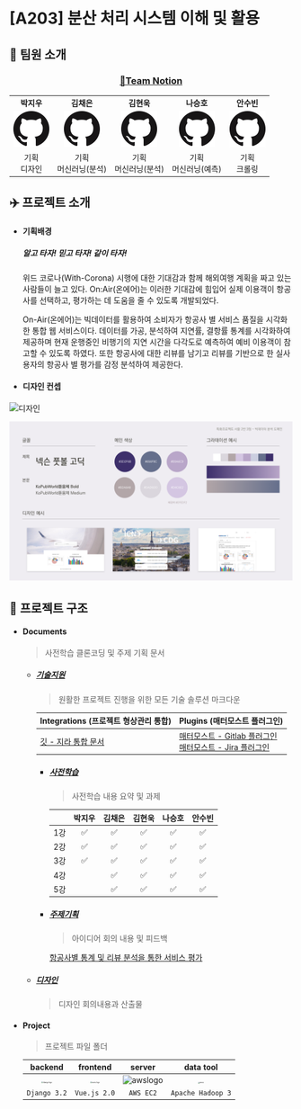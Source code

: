 # [A203] 분산 처리 시스템 이해 및 활용

## 👥 팀원 소개

### <center>[💫Team Notion](https://jiu-park.notion.site/8d8a98436ed448d38bc4381f707df3b5)</center>



|                                                              |                                                              |                                                              |                                                              |                                                              |
| :----------------------------------------------------------: | :----------------------------------------------------------: | :----------------------------------------------------------: | :----------------------------------------------------------: | :----------------------------------------------------------: |
|                          **박지우**                          |                          **김채은**                          |                          **김현욱**                          |                          **나승호**                          |                          **안수빈**                          |
| [![Github](./Document/IMG/GitHub-Mark-64px.png)](https://github.com/nu1997) | [![Github](./Document/IMG/GitHub-Mark-64px.png)](https://github.com/chenni0531) | [![Github](./Document/IMG/GitHub-Mark-64px.png)](https://github.com/hyeonuk27) | [![Github](./Document/IMG/GitHub-Mark-64px.png)](https://github.com/qlfflwls5) | [![Github](./Document/IMG/GitHub-Mark-64px.png)](https://github.com/axxsxbxx) |
|                       기획<br />디자인                       |                   기획<br />머신러닝(분석)                   |                   기획<br />머신러닝(분석)                   |                   기획<br />머신러닝(예측)                   |                       기획<br />크롤링                       |



## ✈️ 프로젝트 소개

- #### 기획배경

  ##### 알고 타자! 믿고 타자! 같이 타자!

  위드 코로나(With-Corona) 시행에 대한 기대감과 함께 해외여행 계획을 짜고 있는 사람들이 늘고 있다. On:Air(온에어)는 이러한 기대감에 힘입어 실제 이용객이 항공사를 선택하고, 평가하는 데 도움을 줄 수 있도록 개발되었다.

  

  On-Air(온에어)는 빅데이터를 활용하여 소비자가 항공사 별 서비스 품질을 시각화한 통합 웹 서비스이다. 데이터를 가공, 분석하여 지연률, 결항률 통계를 시각화하여 제공하며 현재 운행중인 비행기의 지연 시간을 다각도로 예측하여 예비 이용객이 참고할 수 있도록 하였다. 또한 항공사에 대한 리뷰를 남기고 리뷰를 기반으로 한 실사용자의 항공사 별 평가를 감정 분석하여 제공한다.

  

- #### 디자인 컨셉

![디자인](./Document/디자인/디자인컨셉/IMG/디자인1.png)

![디자인-2](./Document/디자인/디자인컨셉/IMG/디자인2.png)



## 🧩 프로젝트 구조

- #### Documents

  > 사전학습 클론코딩 및 주제 기획 문서

  - ##### [기술지원](./Document/기술지원)

    > 원활한 프로젝트 진행을 위한 모든 기술 솔루션 마크다운

    | Integrations (프로젝트 형상관리 통합)                        | Plugins (매터모스트 플러그인)                                |
    | ------------------------------------------------------------ | ------------------------------------------------------------ |
    | [깃 - 지라 통합 문서](./Document/기술지원/Integrations/Jira_Integration.md) | [매터모스트 - Gitlab 플러그인](./Document/기술지원/Plugins/Gitlab.md)<br />[매터모스트 - Jira 플러그인](./Document/기술지원/Plugins/Jira.md) |
  
    - ##### [사전학습](./Document/사전학습)
  
      > 사전학습 내용 요약 및 과제
  
      |      | 박지우 | 김채은 | 김현욱 | 나승호 | 안수빈 |
      | :--: | :----: | :----: | :----: | :----: | :----: |
      | 1강  |   ✅    |   ✅    |   ✅    |   ✅    |   ✅    |
      | 2강  |   ✅    |   ✅    |   ✅    |   ✅    |   ✅    |
      | 3강  |   ✅    |   ✅    |   ✅    |   ✅    |   ✅    |
      | 4강  |        |   ✅    |   ✅    |   ✅    |   ✅    |
      | 5강  |        |   ✅    |   ✅    |   ✅    |   ✅    |
  
      
  
    - ##### [주제기획](./Document/주제기획)
  
      > 아이디어 회의 내용 및 피드백
      
      [항공사별 통계 및 리뷰 분석을 통한 서비스 평가](https://jiu-park.notion.site/bfcc7248ca1844deb2bcdb2f16a9178f)
  
  - ##### [디자인](./Document/디자인)
  
    > 디자인 회의내용과 산출물
    
    
  
- #### Project

  > 프로젝트 파일 폴더

  |                           backend                            |                           frontend                           |                            server                            |                          data tool                           |
  | :----------------------------------------------------------: | :----------------------------------------------------------: | :----------------------------------------------------------: | :----------------------------------------------------------: |
  | <img src="https://static.djangoproject.com/img/logos/django-logo-negative.png" alt="django logo" style="zoom: 20%;" /> | <img src="https://upload.wikimedia.org/wikipedia/commons/thumb/9/95/Vue.js_Logo_2.svg/1184px-Vue.js_Logo_2.svg.png" alt="vuejs logo" style="zoom: 20%;" /> | <img src="https://d0.awsstatic.com/logos/powered-by-aws.png" alt="awslogo" style="zoom:;" /> | <img src="https://upload.wikimedia.org/wikipedia/commons/3/38/Hadoop_logo_new.svg" alt="hadoop" style="zoom:15%;" /> |
  |                         `Django 3.2`                         |                         `Vue.js 2.0`                         |                          `AWS EC2`                           |                      `Apache Hadoop 3`                       |
  



